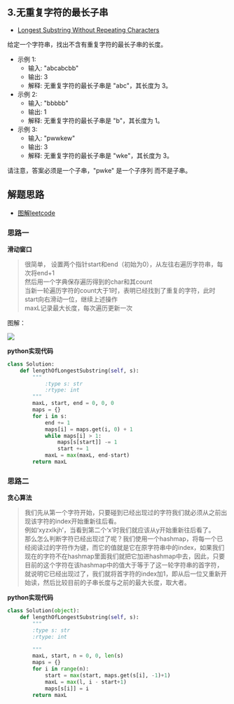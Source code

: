 ## 3.无重复字符的最长子串
- [Longest Substring Without Repeating Characters](https://leetcode.com/problems/longest-substring-without-repeating-characters/description/)


给定一个字符串，找出不含有重复字符的最长子串的长度。

- 示例 1:
   - 输入: "abcabcbb"
   - 输出: 3 
   - 解释: 无重复字符的最长子串是 "abc"，其长度为 3。
- 示例 2:
   - 输入: "bbbbb"
   - 输出: 1
   - 解释: 无重复字符的最长子串是 "b"，其长度为 1。
- 示例 3:
   - 输入: "pwwkew"
   - 输出: 3
   - 解释: 无重复字符的最长子串是 "wke"，其长度为 3。

请注意，答案必须是一个子串，"pwke" 是一个子序列 而不是子串。

## 解题思路
- [图解leetcode](https://github.com/MisterBooo/LeetCodeAnimation)

### 思路一

**滑动窗口**

> 很简单， 设置两个指针start和end（初始为0），从左往右遍历字符串，每次将end+1  
然后用一个字典保存遍历得到的char和其count  
当新一轮遍历字符的count大于1时，表明已经找到了重复的字符，此时start向右滑动一位，继续上述操作  
maxL记录最大长度，每次遍历更新一次

图解：

![](https://ask.qcloudimg.com/http-save/yehe-2662963/8dbbsd1v8k.gif)

**python实现代码**
```python
class Solution:
    def lengthOfLongestSubstring(self, s):
        """
            :type s: str
            :rtype: int
        """
        maxL, start, end = 0, 0, 0
        maps = {}
        for i in s:
            end += 1
            maps[i] = maps.get(i, 0) + 1
            while maps[i] > 1:
                maps[s[start]] -= 1
                start += 1
            maxL = max(maxL, end-start)
        return maxL
```
### 思路二

**贪心算法**
> 我们先从第一个字符开始，只要碰到已经出现过的字符我们就必须从之前出现该字符的index开始重新往后看。  
例如‘xyzxlkjh’，当看到第二个‘x’时我们就应该从y开始重新往后看了。  
那么怎么判断字符已经出现过了呢？我们使用一个hashmap，将每一个已经阅读过的字符作为键，而它的值就是它在原字符串中的index，如果我们现在的字符不在hashmap里面我们就把它加进hashmap中去，因此，只要目前的这个字符在该hashmap中的值大于等于了这一轮字符串的首字符，就说明它已经出现过了，我们就将首字符的index加1，即从后一位又重新开始读，然后比较目前的子串长度与之前的最大长度，取大者。

**python实现代码**

```python
class Solution(object):
    def lengthOfLongestSubstring(self, s):
        """
        :type s: str
        :rtype: int

        """
        maxL, start, n = 0, 0, len(s)
        maps = {}
        for i in range(n):
            start = max(start, maps.get(s[i], -1)+1)
            maxL = max(l, i - start+1)
            maps[s[i]] = i
        return maxL
```